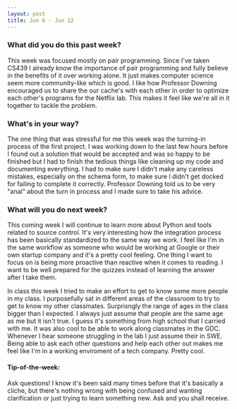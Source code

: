 ```yaml
---
layout: post
title: Jun 6 - Jun 12
---
```

### What did you do this past week? ###
This week was focused mostly on pair programming. Since I've taken CS439 I already know the importance of pair programming and fully believe in the benefits of it over working alone. It just makes computer science seem more community-like which is good. I like how Professor Downing encouraged us to share the our cache's with each other in order to optimize each other's programs for the Netflix lab. This makes it feel like we're all in it together to tackle the problem. 

### What's in your way? ###
The one thing that was stressful for me this week was the turning-in process of the first project. I was working down to the last few hours before I found out a solution that would be accepted and was so happy to be finished but I had to finish the tedious things like cleaning up my code and documenting everything. I had to make sure I didn't make any careless mistakes, especially on the schema form, to make sure I didn't get docked for failing to complete it correctly. Professor Downing told us to be very "anal" about the turn in process and I made sure to take his advice.

### What will you do next week? ###
This coming week I will continue to learn more about Python and tools related to source control. It's very interesting how the integration process has been basically standardized to the same way we work. I feel like I'm in the same workflow as someone who would be working at Google or their own startup company and it's a pretty cool feeling. One thing I want to focus on is being more proactive than reactive when it comes to reading. I want to be well prepared for the quizzes instead of learning the answer after I take them.

In class this week I tried to make an effort to get to know some more people in my class. I purposefully sat in different areas of the classroom to try to get to know my other classmates. Surprisngly the range of ages in the class bigger than I expected. I always just assume that people are the same age as me but it isn't true. I guess it's something from high school that I carried with me. It was also cool to be able to work along classmates in the GDC. Whenever I hear someone struggling in the lab I just assume their in SWE. Being able to ask each other questions and help each other out makes me feel like I'm in a working enviroment of a tech company. Pretty cool.

#### Tip-of-the-week: ####
Ask questions! I know it's been said many times before that it's basically a cliche, but there's nothing wrong with being confused and wanting clarification or just trying to learn something new. Ask and you shall receive.
